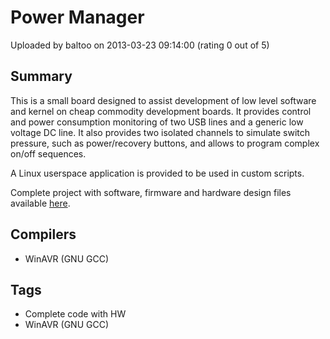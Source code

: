 # Power Manager

Uploaded by baltoo on 2013-03-23 09:14:00 (rating 0 out of 5)

## Summary

This is a small board designed to assist development of low level software and kernel on cheap commodity development boards. It provides control and power consumption monitoring of two USB lines and a generic low voltage DC line. It also provides two isolated channels to simulate switch pressure, such as power/recovery buttons, and allows to program complex on/off sequences.


A Linux userspace application is provided to be used in custom scripts.


Complete project with software, firmware and hardware design files available [here](http://fabiobaltieri.com/2013/03/22/power-manager/).

## Compilers

- WinAVR (GNU GCC)

## Tags

- Complete code with HW
- WinAVR (GNU GCC)
